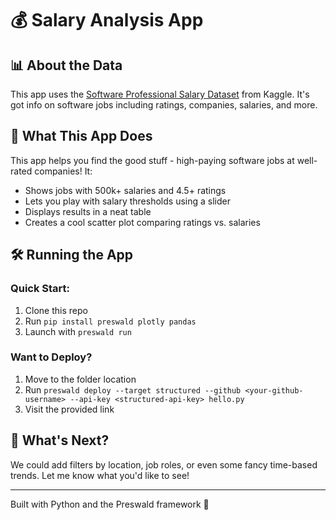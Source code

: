 # 💰 Salary Analysis App

## 📊 About the Data

This app uses the [Software Professional Salary Dataset](https://www.kaggle.com/datasets/whenamancodes/software-professional-salary-dataset?resource=download) from Kaggle. It's got info on software jobs including ratings, companies, salaries, and more.

## 🚀 What This App Does

This app helps you find the good stuff - high-paying software jobs at well-rated companies! It:

-   Shows jobs with 500k+ salaries and 4.5+ ratings
-   Lets you play with salary thresholds using a slider
-   Displays results in a neat table
-   Creates a cool scatter plot comparing ratings vs. salaries

## 🛠️ Running the App

### Quick Start:

1. Clone this repo
2. Run `pip install preswald plotly pandas`
3. Launch with `preswald run`

### Want to Deploy?

1. Move to the folder location
2. Run `preswald deploy --target structured --github <your-github-username> --api-key <structured-api-key> hello.py`
3. Visit the provided link

## 🔮 What's Next?

We could add filters by location, job roles, or even some fancy time-based trends. Let me know what you'd like to see!

---

Built with Python and the Preswald framework 🐍
